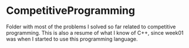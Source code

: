 # CompetitiveProgramming
Folder with most of the problems I solved so far related to competitive programming.
This is also a resume of what I know of C++, since week01 was when I started to use this programming language.
